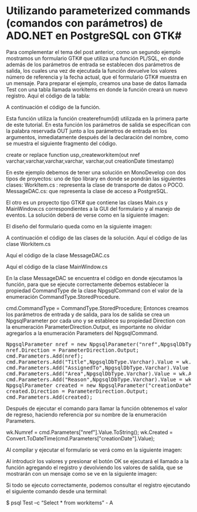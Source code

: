 # Utilizando parameterized commands (comandos con parámetros) de ADO.NET en PostgreSQL con GTK#

Para complementar el tema del post anterior, como un segundo ejemplo mostramos un formulario GTK# que utiliza una función PL/SQL, en donde además de los parámetros de entrada se establecen dos parámetros de salida, los cuales una vez de ejecutada la función devuelve los valores número de referencia y la fecha actual, que el formulario GTK# muestra en un mensaje.
Para preparar el ejemplo, creamos una base de datos llamada Test con una tabla llamada workitems en donde la función creará un nuevo registro.
Aquí el código de la tabla:





A continuación el código de la función.





Esta función utiliza la función createrefnum(id) utilizada en la primera parte de este tutorial.
En esta función los parámetros de salida se especifican con la palabra reservada OUT junto a los parámetros de entrada en los argumentos, inmediatamente después del la declaración del nombre, como se muestra el siguiente fragmento del código.



create or replace function usp_createworkitem(out nref varchar,varchar,varchar,varchar,
varchar,out creationDate timestamp) 

En este ejemplo debemos de tener una solución en MonoDevelop con dos tipos de proyectos: uno de tipo library en donde se pondrán las siguientes clases:
WorkItem.cs : representa la clase de transporte de datos o POCO.
MessageDAC.cs: que representa la clase de acceso a PostgreSQL.

El otro es un proyecto tipo GTK# que contiene las clases Main.cs y MainWindow.cs correspondientes a la GUI del formulario y al manejo de eventos.
La solución deberá de verse como en la siguiente imagen:




El diseño del formulario queda como en la siguiente imagen:




A continuación el código de las clases de la solución.
Aquí el código de las clase Workitem.cs





Aquí el código de la clase MessageDAC.cs





Aquí el código de la clase MainWindow.cs





En la clase MessageDAC se encuentra el código en donde ejecutamos la función, para que se ejecute correctamente debemos establecer la propiedad CommandType de la clase NpgsqlCommand con el valor de la enumeración CommandType.StoredProcedure.


cmd.CommandType = CommandType.StoredProcedure;
Entonces creamos los parámetros de entrada y de salida, para los de salida se crea un NpgsqlParameter por cada uno y se establece su propiedad Direction con la enumeración ParameterDirection.Output, es importante no olvidar agregarlos a la enumeración Parameters del NpgsqlCommand.

<pre>
NpgsqlParameter nref = new NpgsqlParameter("nref",NpgsqlDbType.Varchar);
nref.Direction = ParameterDirection.Output;
cmd.Parameters.Add(nref);
cmd.Parameters.Add("Title",NpgsqlDbType.Varchar).Value = wk.Title;
cmd.Parameters.Add("AssignedTo",NpgsqlDbType.Varchar).Value = wk.AssignedTo;
cmd.Parameters.Add("Area",NpgsqlDbType.Varchar).Value = wk.Area;
cmd.Parameters.Add("Reason",NpgsqlDbType.Varchar).Value = wk.Reason;
NpgsqlParameter created = new NpgsqlParameter("creationDate",NpgsqlDbType.Timestamp);
created.Direction = ParameterDirection.Output;
cmd.Parameters.Add(created);
</pre>

Después de ejecutar el comando para llamar la función obtenemos el valor de regreso, haciendo referencia por su nombre de la enumeración Parameters.


wk.Numref = cmd.Parameters["nref"].Value.ToString();
wk.Created = Convert.ToDateTime(cmd.Parameters["creationDate"].Value);

Al compilar y ejecutar el formulario se verá como en la siguiente imagen:


Al introducir los valores y presionar el botón OK se ejecutará el llamado a la función agregando el registro y devolviendo los valores de salida, que se mostrarán con un mensaje como se ve en la siguiente imagen:



Si todo se ejecuto correctamente, podemos consultar el registro ejecutando el siguiente comando desde una terminal:


$ psql Test –c “Select * from workitems” - A

